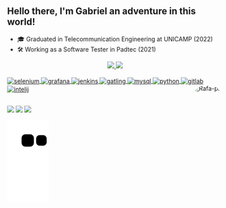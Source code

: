 ## Hello there, I'm Gabriel an adventure in this world!

- 🎓 Graduated in Telecommunication Engineering at UNICAMP (2022) 
- 🛠️ Working as a Software Tester in Padtec (2021) 

<div align="center">
  <a href="https://github.com/gabrielhenriquemartins">
  <img height="180em" src="https://github-readme-stats.vercel.app/api?username=gabrielhenriquemartins&show_icons=true&theme=tokyonight&include_all_commits=true&count_private=true"/>
  <img height="180em" src="https://github-readme-stats.vercel.app/api/top-langs/?username=gabrielhenriquemartins&layout=compact&langs_count=7&theme=tokyonight"/>
</div>
<div style="display: inline_block"><br>
  <img align="center" alt="selenium" height="30" width="40" src="https://cdn.jsdelivr.net/gh/devicons/devicon/icons/selenium/selenium-original.svg">
  <img align="center" alt="grafana" height="30" width="40" src="https://cdn.jsdelivr.net/gh/devicons/devicon/icons/grafana/grafana-original.svg">
  <img align="center" alt="jenkins" height="30" width="40" src="https://cdn.jsdelivr.net/gh/devicons/devicon/icons/jenkins/jenkins-original.svg">
  <img align="center" alt="gatling" height="30" width="40" src="https://cdn.jsdelivr.net/gh/devicons/devicon/icons/gatling/gatling-plain.svg">
  <img align="center" alt="mysql" height="30" width="40" src="https://cdn.jsdelivr.net/gh/devicons/devicon/icons/mysql/mysql-original.svg">
  <img align="center" alt="python" height="30" width="40" src="https://cdn.jsdelivr.net/gh/devicons/devicon/icons/python/python-original.svg">
  <img align="center" alt="gitlab" height="30" width="40" src="https://cdn.jsdelivr.net/gh/devicons/devicon/icons/gitlab/gitlab-original.svg">
  <img align="center" alt="intelij" height="30" width="40" src="https://cdn.jsdelivr.net/gh/devicons/devicon/icons/intellij/intellij-original.svg">
  <img align="right" alt="Rafa-pic" height="150" style="border-radius:50px;" src="https://i.pinimg.com/474x/ff/ac/97/ffac975cb5b9802ec2d3be8eecb41ff6.jpg">
</div>
  
##
 
<div> 
  <a href="https://www.linkedin.com/in/gabriel-henrique-martins-298b23189" target="_blank"><img src="https://img.shields.io/badge/-LinkedIn-%230077B5?style=for-the-badge&logo=linkedin&logoColor=white" target="_blank"></a>   
  <a href = "mailto:g167965@dac.unicamp.br"><img src="https://img.shields.io/badge/Gmail-D14836?style=for-the-badge&logo=gmail&logoColor=white" target="_blank"></a>
  <a href="https://instagram.com/biehenriq" target="_blank"><img src="https://img.shields.io/badge/-Instagram-%23E4405F?style=for-the-badge&logo=instagram&logoColor=white" target="_blank"></a> 
  
  ![Snake animation](https://github.com/gabrielhenriquemartins/gabrielhenriquemartins/blob/output/github-contribution-grid-snake.svg)
</div>
